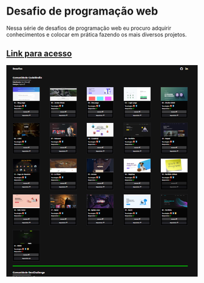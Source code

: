 # Desafio de programação web

Nessa série de desafios de programação web eu procuro adquirir conhecimentos e colocar em prática fazendo os mais diversos projetos.

## <a href="https://hayttle.github.io/desafios/" target="_blank">Link para acesso</a>

![](/assets/images/homepage.png)
